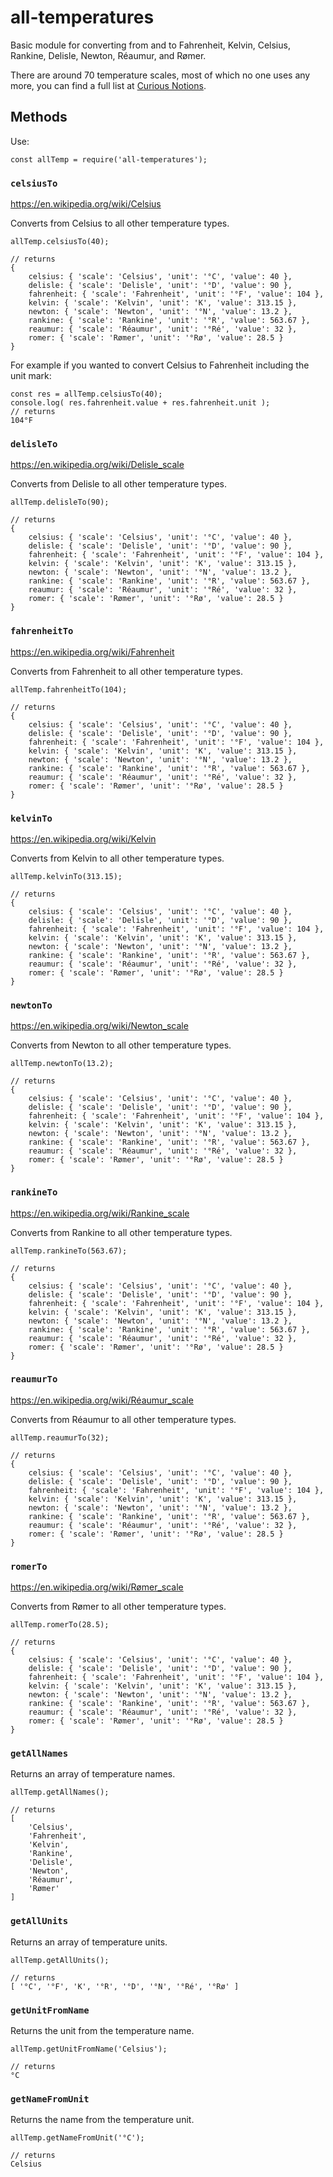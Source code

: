 # all-temperatures

Basic module for converting from and to Fahrenheit, Kelvin, Celsius, Rankine, Delisle, Newton, Réaumur, and Rømer.

There are around 70 temperature scales, most of which no one uses any more, you can find a full list at [Curious Notions](http://www.curiousnotions.com/temperature-conversion/).

## Methods

Use:

    const allTemp = require('all-temperatures');

### `celsiusTo`

<https://en.wikipedia.org/wiki/Celsius>

Converts from Celsius to all other temperature types.

    allTemp.celsiusTo(40);
    
    // returns
	{
		celsius: { 'scale': 'Celsius', 'unit': '°C', 'value': 40 },
		delisle: { 'scale': 'Delisle', 'unit': '°D', 'value': 90 },
		fahrenheit: { 'scale': 'Fahrenheit', 'unit': '°F', 'value': 104 },
		kelvin: { 'scale': 'Kelvin', 'unit': 'K', 'value': 313.15 },
		newton: { 'scale': 'Newton', 'unit': '°N', 'value': 13.2 },
		rankine: { 'scale': 'Rankine', 'unit': '°R', 'value': 563.67 },
		reaumur: { 'scale': 'Réaumur', 'unit': '°Ré', 'value': 32 },
		romer: { 'scale': 'Rømer', 'unit': '°Rø', 'value': 28.5 }
	}
	
For example if you wanted to convert Celsius to Fahrenheit including the unit mark:

    const res = allTemp.celsiusTo(40);
    console.log( res.fahrenheit.value + res.fahrenheit.unit );
    // returns
    104°F
   

### `delisleTo`

<https://en.wikipedia.org/wiki/Delisle_scale>

Converts from Delisle to all other temperature types.

    allTemp.delisleTo(90);
    
    // returns
	{
		celsius: { 'scale': 'Celsius', 'unit': '°C', 'value': 40 },
		delisle: { 'scale': 'Delisle', 'unit': '°D', 'value': 90 },
		fahrenheit: { 'scale': 'Fahrenheit', 'unit': '°F', 'value': 104 },
		kelvin: { 'scale': 'Kelvin', 'unit': 'K', 'value': 313.15 },
		newton: { 'scale': 'Newton', 'unit': '°N', 'value': 13.2 },
		rankine: { 'scale': 'Rankine', 'unit': '°R', 'value': 563.67 },
		reaumur: { 'scale': 'Réaumur', 'unit': '°Ré', 'value': 32 },
		romer: { 'scale': 'Rømer', 'unit': '°Rø', 'value': 28.5 }
	}


### `fahrenheitTo`

<https://en.wikipedia.org/wiki/Fahrenheit>

Converts from Fahrenheit to all other temperature types.

    allTemp.fahrenheitTo(104);
    
    // returns
	{
		celsius: { 'scale': 'Celsius', 'unit': '°C', 'value': 40 },
		delisle: { 'scale': 'Delisle', 'unit': '°D', 'value': 90 },
		fahrenheit: { 'scale': 'Fahrenheit', 'unit': '°F', 'value': 104 },
		kelvin: { 'scale': 'Kelvin', 'unit': 'K', 'value': 313.15 },
		newton: { 'scale': 'Newton', 'unit': '°N', 'value': 13.2 },
		rankine: { 'scale': 'Rankine', 'unit': '°R', 'value': 563.67 },
		reaumur: { 'scale': 'Réaumur', 'unit': '°Ré', 'value': 32 },
		romer: { 'scale': 'Rømer', 'unit': '°Rø', 'value': 28.5 }
	}

### `kelvinTo`

<https://en.wikipedia.org/wiki/Kelvin>

Converts from Kelvin to all other temperature types.

    allTemp.kelvinTo(313.15);
    
    // returns
	{
		celsius: { 'scale': 'Celsius', 'unit': '°C', 'value': 40 },
		delisle: { 'scale': 'Delisle', 'unit': '°D', 'value': 90 },
		fahrenheit: { 'scale': 'Fahrenheit', 'unit': '°F', 'value': 104 },
		kelvin: { 'scale': 'Kelvin', 'unit': 'K', 'value': 313.15 },
		newton: { 'scale': 'Newton', 'unit': '°N', 'value': 13.2 },
		rankine: { 'scale': 'Rankine', 'unit': '°R', 'value': 563.67 },
		reaumur: { 'scale': 'Réaumur', 'unit': '°Ré', 'value': 32 },
		romer: { 'scale': 'Rømer', 'unit': '°Rø', 'value': 28.5 }
	}

### `newtonTo`

<https://en.wikipedia.org/wiki/Newton_scale>

Converts from Newton to all other temperature types.

    allTemp.newtonTo(13.2);
    
    // returns
	{
		celsius: { 'scale': 'Celsius', 'unit': '°C', 'value': 40 },
		delisle: { 'scale': 'Delisle', 'unit': '°D', 'value': 90 },
		fahrenheit: { 'scale': 'Fahrenheit', 'unit': '°F', 'value': 104 },
		kelvin: { 'scale': 'Kelvin', 'unit': 'K', 'value': 313.15 },
		newton: { 'scale': 'Newton', 'unit': '°N', 'value': 13.2 },
		rankine: { 'scale': 'Rankine', 'unit': '°R', 'value': 563.67 },
		reaumur: { 'scale': 'Réaumur', 'unit': '°Ré', 'value': 32 },
		romer: { 'scale': 'Rømer', 'unit': '°Rø', 'value': 28.5 }
	}


### `rankineTo`

<https://en.wikipedia.org/wiki/Rankine_scale>

Converts from Rankine to all other temperature types.

    allTemp.rankineTo(563.67);
    
    // returns
	{
		celsius: { 'scale': 'Celsius', 'unit': '°C', 'value': 40 },
		delisle: { 'scale': 'Delisle', 'unit': '°D', 'value': 90 },
		fahrenheit: { 'scale': 'Fahrenheit', 'unit': '°F', 'value': 104 },
		kelvin: { 'scale': 'Kelvin', 'unit': 'K', 'value': 313.15 },
		newton: { 'scale': 'Newton', 'unit': '°N', 'value': 13.2 },
		rankine: { 'scale': 'Rankine', 'unit': '°R', 'value': 563.67 },
		reaumur: { 'scale': 'Réaumur', 'unit': '°Ré', 'value': 32 },
		romer: { 'scale': 'Rømer', 'unit': '°Rø', 'value': 28.5 }
	}

### `reaumurTo`

<https://en.wikipedia.org/wiki/Réaumur_scale>

Converts from Réaumur to all other temperature types.

    allTemp.reaumurTo(32);
    
    // returns
	{
		celsius: { 'scale': 'Celsius', 'unit': '°C', 'value': 40 },
		delisle: { 'scale': 'Delisle', 'unit': '°D', 'value': 90 },
		fahrenheit: { 'scale': 'Fahrenheit', 'unit': '°F', 'value': 104 },
		kelvin: { 'scale': 'Kelvin', 'unit': 'K', 'value': 313.15 },
		newton: { 'scale': 'Newton', 'unit': '°N', 'value': 13.2 },
		rankine: { 'scale': 'Rankine', 'unit': '°R', 'value': 563.67 },
		reaumur: { 'scale': 'Réaumur', 'unit': '°Ré', 'value': 32 },
		romer: { 'scale': 'Rømer', 'unit': '°Rø', 'value': 28.5 }
	}

### `romerTo`

<https://en.wikipedia.org/wiki/Rømer_scale>

Converts from Rømer to all other temperature types.

    allTemp.romerTo(28.5);
    
    // returns
	{
		celsius: { 'scale': 'Celsius', 'unit': '°C', 'value': 40 },
		delisle: { 'scale': 'Delisle', 'unit': '°D', 'value': 90 },
		fahrenheit: { 'scale': 'Fahrenheit', 'unit': '°F', 'value': 104 },
		kelvin: { 'scale': 'Kelvin', 'unit': 'K', 'value': 313.15 },
		newton: { 'scale': 'Newton', 'unit': '°N', 'value': 13.2 },
		rankine: { 'scale': 'Rankine', 'unit': '°R', 'value': 563.67 },
		reaumur: { 'scale': 'Réaumur', 'unit': '°Ré', 'value': 32 },
		romer: { 'scale': 'Rømer', 'unit': '°Rø', 'value': 28.5 }
	}

### `getAllNames`

Returns an array of temperature names.

	allTemp.getAllNames();
	
	// returns
	[
		'Celsius',
		'Fahrenheit',
		'Kelvin',
		'Rankine',
		'Delisle',
		'Newton',
		'Réaumur',
		'Rømer'
	]

### `getAllUnits`

Returns an array of temperature units.

	allTemp.getAllUnits();
	
	// returns
	[ '°C', '°F', 'K', '°R', '°D', '°N', '°Ré', '°Rø' ]


### `getUnitFromName`

Returns the unit from the temperature name.

	allTemp.getUnitFromName('Celsius');
	
	// returns
	°C


### `getNameFromUnit`

Returns the name from the temperature unit.

	allTemp.getNameFromUnit('°C');
	
	// returns
	Celsius
